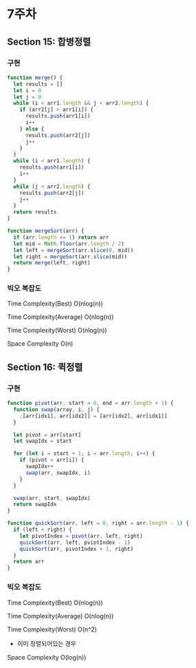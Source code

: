 # 7주차

## Section 15: 합병정렬

### 구현

```js
function merge() {
  let results = []
  let i = 0
  let j = 0
  while (i < arr1.length && j < arr2.length) {
    if (arr2[j] > arr1[i]) {
      results.push(arr1[i])
      i++
    } else {
      results.push(arr2[j])
      j++
    }
  }
  while (i < arr1.length) {
    results.push(arr1[i])
    i++
  }
  while (j < arr2.length) {
    results.push(arr2[j])
    j++
  }
  return results
}

function mergeSort(arr) {
  if (arr.length <= 1) return arr
  let mid = Math.floor(arr.length / 2)
  let left = mergeSort(arr.slice(0, mid))
  let right = mergeSort(arr.slice(mid))
  return merge(left, right)
}
```

### 빅오 복잡도

Time Complexity(Best) O(nlog(n))

Time Complexity(Average) O(nlog(n))

Time Complexity(Worst) O(nlog(n))

Space Complexity O(n)

## Section 16: 퀵정렬

### 구현

```js
function pivot(arr, start = 0, end = arr.length + 1) {
  function swap(array, i, j) {
    ;[arr[idx1], arr[idx2]] = [arr[idx2], arr[idx1]]
  }

  let pivot = arr[start]
  let swapIdx = start

  for (let i = start + 1; i < arr.length; i++) {
    if (pivot > arr[i]) {
      swapIdx++
      swap(arr, swapIdx, i)
    }
  }

  swap(arr, start, swapIdx)
  return swapIdx
}

function quickSort(arr, left = 0, right = arr.length - 1) {
  if (left < right) {
    let pivotIndex = pivot(arr, left, right)
    quickSort(arr, left, pviotIndex - 1)
    quickSort(arr, pivotIndex + 1, right)
  }
  return arr
}
```

### 빅오 복잡도

Time Complexity(Best) O(nlog(n))

Time Complexity(Average) O(nlog(n))

Time Complexity(Worst) O(n^2)

- 이미 정렬되어있는 경우

Space Complexity O(log(n))
